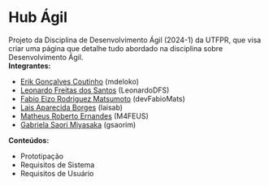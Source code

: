 # Hub Ágil
Projeto da Disciplina de Desenvolvimento Ágil (2024-1) da UTFPR, que visa criar uma página que detalhe tudo abordado na disciplina sobre Desenvolvimento Ágil.<br>
**Integrantes:**
- [Erik Gonçalves Coutinho](https://github.com/mdeloko) (mdeloko)
- [Leonardo Freitas dos Santos](https://github.com/LeonardoDFS) (LeonardoDFS)
- [Fabio Eizo Rodriguez Matsumoto](https://github.com/devFabioMats) (devFabioMats)
- [Lais Aparecida Borges](https://github.com/laisab) (laisab)
- [Matheus Roberto Ernandes](https://github.com/M4FEUS) (M4FEUS)
- [Gabriela Saori Miyasaka](https://github.com/gsaorim) (gsaorim)  
 
**Conteúdos:**  
- Prototipação
- Requisitos de Sistema
- Requisitos de Usuário  

